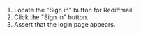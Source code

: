 1. Locate the "Sign in" button for Rediffmail.
2. Click the "Sign in" button.
3. Assert that the login page appears.